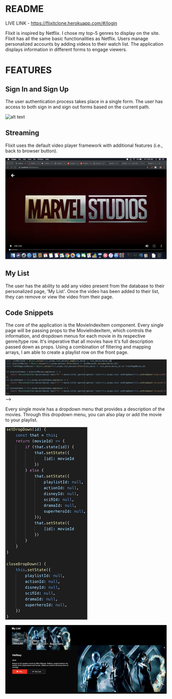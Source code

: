 # README

LIVE LINK - https://flixitclone.herokuapp.com/#/login

Flixit is inspired by Netflix. I chose my top-5 genres to display on the site. Flixit has all the same basic functionalities as Netflix. Users manage personalized accounts by adding videos to their watch list. The application displays information in different forms to engage viewers. 

# FEATURES

## Sign In and Sign Up

The user authentication process takes place in a single form. The user has access to both sign in and sign out forms based on the current path.

![alt text](https://github.com/lyttonliao/NetflixClone/blob/master/app/assets/images/Auth.png)

## Streaming

Flixit uses the default video player framework with additional features (i.e., back to browser button).

![alt text](https://github.com/lyttonliao/NetflixClone/blob/master/app/assets/images/Show.png)

<!-- ## Slide Bars (Work in progress)

Each item on the slide bars are links to the video's play page. The sliding bars have an infinite scroll feature. When hovering over an item, the item expands and displays its title, genres, and year; as it expands, its sibling containers will move while maintaining its shape. There is also a drop-down button that will display an indepth description of the movie. -->

<!-- ## Search (Work in progress)

The search bar continuously detects live changes to the input field to look for matches with similar title or the specified genre. -->

## My List

The user has the ability to add any video present from the database to their personalized page, 'My List'. Once the video has been added to their list, they can remove or view the video from their page.

## Code Snippets

The core of the application is the MovieIndexItem component. Every single page will be passing props to the MovieIndexItem, which controls the information, and dropdown menus for each movie in its respective genre/type row. It's imperative that all movies have it's full description passed down as props. Using a combination of filtering and mapping arrays, I am able to create a playlist row on the front page.

![alt text](https://github.com/lyttonliao/NetflixClone/blob/master/app/assets/images/movieindexitem.png) -->

Every single movie has a dropdown menu that provides a description of the movies. Through this dropdown menu, you can also play or add the movie to your playlist.

![alt text](https://github.com/lyttonliao/NetflixClone/blob/master/app/assets/images/Dropdown.png)

![alt text](https://github.com/lyttonliao/NetflixClone/blob/master/app/assets/images/ddinfo.png)

<!-- ## Profiles (Bonus Feature)

All accounts can store up to five individual profiles. -->
